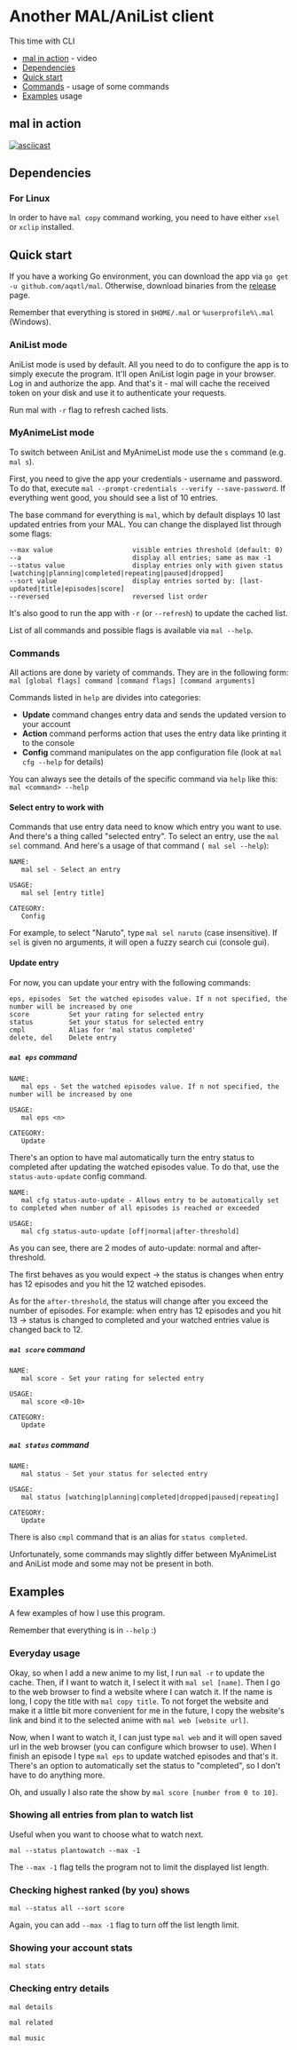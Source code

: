 # Another MAL/AniList client

This time with CLI

- [mal in action](#mal-in-action) - video
- [Dependencies](#dependencies)
- [Quick start](#quick-start)
- [Commands](#commands) - usage of some commands
- [Examples](#examples) usage

## mal in action

[![asciicast](https://asciinema.org/a/DNvVHEadubTfNeZo6O84SVuaO.png)](https://asciinema.org/a/DNvVHEadubTfNeZo6O84SVuaO)

## Dependencies

### For Linux

In order to have `mal copy` command working, you need to have either `xsel` or `xclip` installed.

## Quick start

If you have a working Go environment, you can download the app via `go get -u github.com/aqatl/mal`. 
Otherwise, download binaries from the [release](https://github.com/aQaTL/MAL/releases) page.

Remember that everything is stored in `$HOME/.mal` or `%userprofile%\.mal` (Windows).

### AniList mode

AniList mode is used by default. All you need to do to configure the app is to simply execute the program. 
It'll open AniList login page in your browser. Log in and authorize the app. And that's it - mal will cache 
the received token on your disk and use it to authenticate your requests. 

Run mal with `-r` flag to refresh cached lists.

### MyAnimeList mode

To switch between AniList and MyAnimeList mode use the `s` command (e.g. `mal s`).

First, you need to give the app your credentials - username and password. To do that, execute 
`mal --prompt-credentials --verify --save-password`. If everything went good, you should see 
a list of 10 entries.

The base command for everything is `mal`, which by default displays 10 last updated entries 
from your MAL. You can change the displayed list through some flags: 

```
--max value                    visible entries threshold (default: 0)
--a							   display all entries; same as max -1
--status value                 display entries only with given status [watching|planning|completed|repeating|paused|dropped]
--sort value                   display entries sorted by: [last-updated|title|episodes|score]
--reversed                     reversed list order
```

It's also good to run the app with `-r` (or `--refresh`) to update the cached list.

List of all commands and possible flags is available via `mal --help`. 

### Commands

All actions are done by variety of commands. They are in the following form:
`mal [global flags] command [command flags] [command arguments]`

Commands listed in `help` are divides into categories:

* **Update** command changes entry data and sends the updated version to your account
* **Action** command performs action that uses the entry data like printing it to the console
* **Config** command manipulates on the app configuration file (look at `mal cfg --help` for details)

You can always see the details of the specific command via `help` like this: 
`mal <command> --help`

#### Select entry to work with

Commands that use entry data need to know which entry you want to use. And there's a thing 
called "selected entry". To select an entry, use the `mal sel` command. And here's a usage 
of that command (` mal sel --help`): 

```
NAME:
   mal sel - Select an entry

USAGE:
   mal sel [entry title]

CATEGORY:
   Config
```

For example, to select "Naruto", type `mal sel naruto` (case insensitive).
If `sel` is given no arguments, it will open a fuzzy search cui (console gui).

#### Update entry

For now, you can update your entry with the following commands: 

```
eps, episodes  Set the watched episodes value. If n not specified, the number will be increased by one
score          Set your rating for selected entry
status         Set your status for selected entry
cmpl           Alias for 'mal status completed'
delete, del    Delete entry
```

##### `mal eps` command

```
NAME:
   mal eps - Set the watched episodes value. If n not specified, the number will be increased by one

USAGE:
   mal eps <n>

CATEGORY:
   Update
```

There's an option to have mal automatically turn the entry status to completed after updating 
the watched episodes value. To do that, use the `status-auto-update` config command. 

```
NAME:
   mal cfg status-auto-update - Allows entry to be automatically set to completed when number of all episodes is reached or exceeded

USAGE:
   mal cfg status-auto-update [off|normal|after-threshold]
```

As you can see, there are 2 modes of auto-update: normal and after-threshold.

The first behaves as you would expect -> the status is changes when entry has 12 episodes 
and you hit the 12 watched episodes.

As for the `after-threshold`, the status will change after you exceed the number of 
episodes. For example: when entry has 12 episodes and you hit 13 -> status is changed to 
completed and your watched entries value is changed back to 12.

##### `mal score` command

```
NAME:
   mal score - Set your rating for selected entry

USAGE:
   mal score <0-10>

CATEGORY:
   Update
```

##### `mal status` command

```
NAME:
   mal status - Set your status for selected entry

USAGE:
   mal status [watching|planning|completed|dropped|paused|repeating]

CATEGORY:
   Update
```

There is also `cmpl` command that is an alias for `status completed`.

Unfortunately, some commands may slightly differ between MyAnimeList and AniList mode and some may not
be present in both.

## Examples

A few examples of how I use this program.

Remember that everything is in `--help` :)

### Everyday usage

Okay, so when I add a new anime to my list, I run `mal -r` to update the cache. Then, if I 
want to watch it, I select it with `mal sel [name]`. Then I go to the web browser to find a 
website where I can watch it. If the name is long, I copy the title with `mal copy title`. 
To not forget the website and make it a little bit more convenient for me in the future, I 
copy the website's link and bind it to the selected anime with `mal web [website url]`. 

Now, when I want to watch it, I can just type `mal web` and it will open saved url in the 
web browser (you can configure which browser to use). When I finish an episode I type 
`mal eps` to update watched episodes and that's it. There's an option to automatically set 
the status to "completed", so I don't have to do anything more. 

Oh, and usually I also rate the show by `mal score [number from 0 to 10]`.

### Showing all entries from plan to watch list

Useful when you want to choose what to watch next.

`mal --status plantowatch --max -1`

The `--max -1` flag tells the program not to limit the displayed list length.

### Checking highest ranked (by you) shows

`mal --status all --sort score`

Again, you can add `--max -1` flag to turn off the list length limit.

### Showing your account stats

`mal stats`

### Checking entry details

`mal details`

`mal related`

`mal music`
